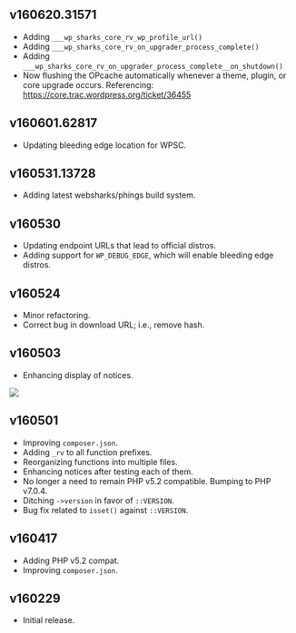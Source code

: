 ## v160620.31571

- Adding `___wp_sharks_core_rv_wp_profile_url()`
- Adding `___wp_sharks_core_rv_on_upgrader_process_complete()`
- Adding `___wp_sharks_core_rv_on_upgrader_process_complete__on_shutdown()`
- Now flushing the OPcache automatically whenever a theme, plugin, or core upgrade occurs. Referencing: <https://core.trac.wordpress.org/ticket/36455>

## v160601.62817

- Updating bleeding edge location for WPSC.

## v160531.13728

- Adding latest websharks/phings build system.

## v160530

- Updating endpoint URLs that lead to official distros.
- Adding support for `WP_DEBUG_EDGE`, which will enable bleeding edge distros.

## v160524

- Minor refactoring.
- Correct bug in download URL; i.e., remove hash.

## v160503

- Enhancing display of notices.

![](https://github.com/websharks/wp-sharks-core-rv/raw/000000-dev/assets/screenshot.png)

## v160501

- Improving `composer.json`.
- Adding `_rv` to all function prefixes.
- Reorganizing functions into multiple files.
- Enhancing notices after testing each of them.
- No longer a need to remain PHP v5.2 compatible. Bumping to PHP v7.0.4.
- Ditching `->version` in favor of `::VERSION`.
- Bug fix related to `isset()` against `::VERSION`.

## v160417

- Adding PHP v5.2 compat.
- Improving `composer.json`.

## v160229

- Initial release.
